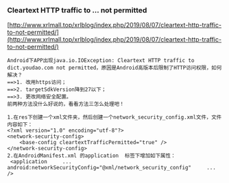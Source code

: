 ### Cleartext HTTP traffic to … not permitted
[http://www.xrlmall.top/xrlblog/index.php/2019/08/07/cleartext-http-traffic-to-not-permitted/](http://www.xrlmall.top/xrlblog/index.php/2019/08/07/cleartext-http-traffic-to-not-permitted/)


```Android
Android下APP出现java.io.IOException: Cleartext HTTP traffic to dict.youdao.com not permitted，原因是Android高版本后限制了HTTP访问权限，如何解决？
==>1. 改用https访问；
==>2. targetSdkVersion降到27以下；
==>3. 更改网络安全配置。
前两种方法没什么好说的，看看方法三怎么处理吧！

1.在res下创建一个xml文件夹，然后创建一个network_security_config.xml文件，文件内容如下：
<?xml version="1.0" encoding="utf-8"?>  
<network-security-config>        
    <base-config cleartextTrafficPermitted="true" /> 
</network-security-config>
2.在AndroidManifest.xml 的application  标签下增加如下属性：
 <application     ...      android:networkSecurityConfig="@xml/network_security_config"     ...         />
```